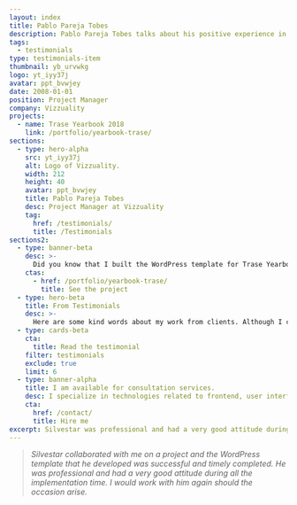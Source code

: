 ```yaml
---
layout: index
title: Pablo Pareja Tobes
description: Pablo Pareja Tobes talks about his positive experience in working with Silvestar Bistrović.development.
tags:
  - testimonials
type: testimonials-item
thumbnail: yb_urvwkg
logo: yt_iyy37j
avatar: ppt_bvwjey
date: 2008-01-01
position: Project Manager
company: Vizzuality
projects:
  - name: Trase Yearbook 2018
    link: /portfolio/yearbook-trase/
sections:
  - type: hero-alpha
    src: yt_iyy37j
    alt: Logo of Vizzuality.
    width: 212
    height: 40
    avatar: ppt_bvwjey
    title: Pablo Pareja Tobes
    desc: Project Manager at Vizzuality
    tag:
      href: /testimonials/
      title: /Testimonials
sections2:
  - type: banner-beta
    desc: >-
      Did you know that I built the WordPress template for Trase Yearbook 2018?
    ctas:
      - href: /portfolio/yearbook-trase/
        title: See the project
  - type: hero-beta
    title: From Testimonials
    desc: >-
      Here are some kind words about my work from clients. Although I collaborated with clients from more than 10 countries, most of them come from **The United States**.
  - type: cards-beta
    cta:
      title: Read the testimonial
    filter: testimonials
    exclude: true
    limit: 6
  - type: banner-alpha
    title: I am available for consultation services.
    desc: I specialize in technologies related to frontend, user interface, and website development.
    cta:
      href: /contact/
      title: Hire me
excerpt: Silvestar was professional and had a very good attitude during all time...
---
```


> _Silvestar collaborated with me on a project and the WordPress template that he developed was successful and timely completed. He was professional and had a very good attitude during all the implementation time. I would work with him again should the occasion arise._
